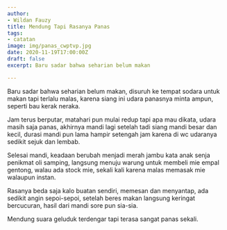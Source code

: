 ```yaml
---
author:
- Wildan Fauzy
title: Mendung Tapi Rasanya Panas
tags:
- catatan
image: img/panas_cwptvp.jpg
date: 2020-11-19T17:00:00Z
draft: false
excerpt: Baru sadar bahwa seharian belum makan

---
```

Baru sadar bahwa seharian belum makan, disuruh ke tempat sodara untuk makan tapi terlalu malas, karena siang ini udara panasnya minta ampun, seperti bau kerak neraka.

Jam terus berputar, matahari pun mulai redup tapi apa mau dikata, udara masih saja panas, akhirnya mandi lagi setelah tadi siang mandi besar dan kecil, durasi mandi pun lama hampir setengah jam karena di wc udaranya sedikit sejuk dan lembab.

Selesai mandi, keadaan berubah menjadi merah jambu kata anak senja penikmat oli samping, langsung menuju warung untuk membeli mie empal gentong, walau ada stock mie, sekali kali karena malas memasak mie walaupun instan.

Rasanya beda saja kalo buatan sendiri, memesan dan menyantap, ada sedikit angin sepoi-sepoi, setelah beres makan langsung keringat bercucuran, hasil dari mandi sore pun sia-sia.

Mendung suara geluduk terdengar tapi terasa sangat panas sekali.